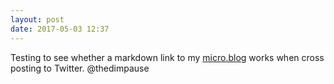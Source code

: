 ```yaml
---
layout: post
date: 2017-05-03 12:37
---
```

Testing to see whether a markdown link to my [micro.blog](http://desparoz.com) works when cross posting to Twitter. @thedimpause
